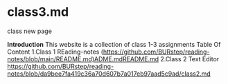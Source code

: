 # class3.md

class new page

**Introduction**
This website is a collection of class 1-3 assignments
Table Of Content
1.Class 1 REading-notes
(<https://github.com/BURstep/reading-notes/blob/main/README.md)ADME.mdREADME.md>
2.Class 2 Text Editor
<https://github.com/BURstep/reading-notes/blob/da9bee7fa419c36a70d607b7a017eb97aad5c9ad/class2.md>
